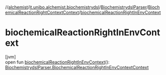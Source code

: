//[alchemist](../../../../index.md)/[it.unibo.alchemist.biochemistrydsl](../../index.md)/[BiochemistrydslParser](../index.md)/[BiochemicalReactionRightContextContext](index.md)/[biochemicalReactionRightInEnvContext](biochemical-reaction-right-in-env-context.md)

# biochemicalReactionRightInEnvContext

[jvm]\
open fun [biochemicalReactionRightInEnvContext](biochemical-reaction-right-in-env-context.md)(): [BiochemistrydslParser.BiochemicalReactionRightInEnvContextContext](../-biochemical-reaction-right-in-env-context-context/index.md)
